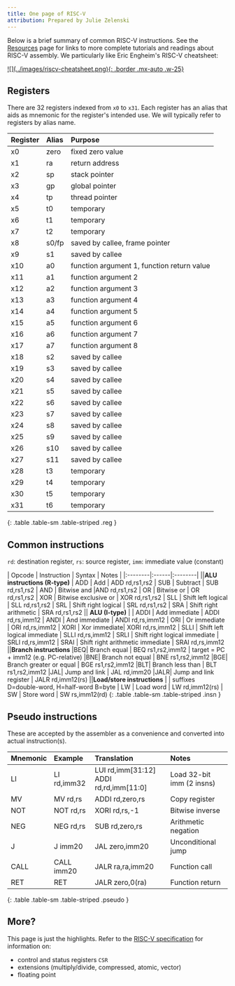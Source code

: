 ```yaml
---
title: One page of RISC-V
attribution: Prepared by Julie Zelenski
---
```


<style>

    .insn td:nth-child(3), .reg td:nth-child(1), .reg td:nth-child(2), .pseudo td:nth-child(2), .pseudo td:nth-child(3) {
        font-weight: 500;
        font-family: Inconsolata, Consolas, Menlo, monospace;
        color: #B52741;
    }
    .insn td:nth-child(1), .pseudo td:nth-child(1) {
        font-weight: 700;
    .insn {
        margin-bottom: 2rem;
    }
    thead {
        font-weight: 700;
    }
</style>


Below is a brief summary of common RISC-V instructions. See the [Resources](/resources#riscv-assembly) page for links to more complete tutorials and readings about RISC-V assembly. We particularly like Eric Engheim's RISC-V cheatsheet:

<a href="http://blog.translusion.com/images/posts/RISC-V-cheatsheet-RV32I-4-3.pdf">
![](../images/riscv-cheatsheet.png){: .border .mx-auto .w-25}
</a>

## Registers
There are 32 registers indexed from `x0` to `x31`. Each register has an alias that aids as mnemonic for the register's intended use. We will typically refer to registers by alias name.

| Register |  Alias | Purpose
|:--------|:------|:------|
| x0  | zero | fixed zero value
| x1  | ra | return address
| x2  | sp | stack pointer
| x3  | gp | global pointer
| x4  | tp | thread pointer
| x5  | t0 | temporary
| x6  | t1 | temporary
| x7  | t2 | temporary
| x8  | s0/fp | saved by callee, frame pointer
| x9  | s1 | saved by callee
| x10 | a0 | function argument 1, function return value
| x11 | a1 | function argument 2
| x12 | a2 | function argument 3
| x13 | a3 | function argument 4
| x14 | a4 | function argument 5
| x15 | a5 | function argument 6
| x16 | a6 | function argument 7
| x17 | a7 | function argument 8
| x18 | s2 | saved by callee
| x19 | s3 | saved by callee
| x20 | s4 | saved by callee
| x21 | s5 | saved by callee
| x22 | s6 | saved by callee
| x23 | s7 | saved by callee
| x24 | s8 | saved by callee
| x25 | s9 | saved by callee
| x26 | s10 | saved by callee
| x27 | s11 | saved by callee
| x28 | t3 | temporary
| x29 | t4 | temporary
| x30 | t5 | temporary
| x31 | t6 | temporary
{: .table .table-sm .table-striped .reg }

## Common instructions

`rd`: destination register, `rs`: source register, `imm`: immediate value (constant)

| Opcode | Instruction |  Syntax | Notes |
|:--------|:------|:--------|
||__ALU instructions (R-type)__
| ADD | Add     | ADD rd,rs1,rs2
| SUB | Subtract | SUB rd,rs1,rs2
| AND | Bitwise and |AND rd,rs1,rs2
| OR | Bitwise or | OR rd,rs1,rs2
| XOR | Bitwise exclusive or | XOR rd,rs1,rs2
| SLL | Shift left logical | SLL rd,rs1,rs2
| SRL | Shift right logical | SRL rd,rs1,rs2
| SRA | Shift right arithmetic | SRA rd,rs1,rs2
|| __ALU (I-type)__ |
| ADDI | Add immediate     | ADDI rd,rs,imm12
| ANDI | And immediate | ANDI rd,rs,imm12
| ORI | Or immediate | ORI rd,rs,imm12
| XORI | Xor immediate| XORI rd,rs,imm12
| SLLI | Shift left logical immediate | SLLI rd,rs,imm12
| SRLI | Shift right logical immediate | SRLI rd,rs,imm12
| SRAI | Shift right arithmetic immediate | SRAI rd,rs,imm12
||__Branch instructions__
|BEQ| Branch equal  | BEQ rs1,rs2,imm12 | target = PC + imm12 (e.g. PC-relative)
|BNE| Branch not equal  | BNE rs1,rs2,imm12
|BGE| Branch greater or equal  | BGE rs1,rs2,imm12
|BLT| Branch less than  | BLT rs1,rs2,imm12
|JAL| Jump and link | JAL rd,imm20
|JALR| Jump and link register |  JALR rd,imm12(rs)
||__Load/store instructions__ | |   suffixes D=double-word, H=half-word B=byte
| LW | Load word | LW rd,imm12(rs)
| SW | Store word | SW rs,imm12(rd)
{: .table .table-sm .table-striped .insn }

## Pseudo instructions
These are accepted by the assembler as a convenience and converted into actual instruction(s).

| Mnemonic | Example | Translation | Notes |
|:--------|:------|:--------|:--------|
|LI |LI rd,imm32 | LUI rd,imm[31:12]    ADDI rd,rd,imm[11:0] | Load 32-bit imm (2 insns)
|MV|MV rd,rs | ADDI rd,zero,rs | Copy register
|NOT|NOT rd,rs | XORI rd,rs,-1 | Bitwise inverse
|NEG|NEG rd,rs | SUB rd,zero,rs | Arithmetic negation
|J|J imm20| JAL zero,imm20 | Unconditional jump
|CALL|CALL imm20| JALR ra,ra,imm20 | Function call
|RET|RET| JALR zero,0(ra) | Function return
{: .table .table-sm .table-striped .pseudo }

## More?
This page is just the highlights. Refer to the [RISC-V specification](/readings/riscv-spec-20191213.pdf) for information on:
- control and status registers `CSR`
- extensions (multiply/divide, compressed, atomic, vector)
- floating point

